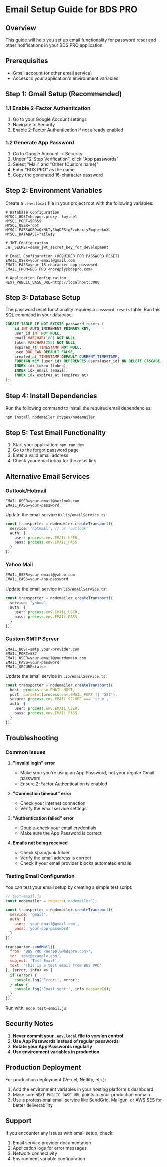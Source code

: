 # Email Setup Guide for BDS PRO

## Overview
This guide will help you set up email functionality for password reset and other notifications in your BDS PRO application.

## Prerequisites
- Gmail account (or other email service)
- Access to your application's environment variables

## Step 1: Gmail Setup (Recommended)

### 1.1 Enable 2-Factor Authentication
1. Go to your Google Account settings
2. Navigate to Security
3. Enable 2-Factor Authentication if not already enabled

### 1.2 Generate App Password
1. Go to Google Account → Security
2. Under "2-Step Verification", click "App passwords"
3. Select "Mail" and "Other (Custom name)"
4. Enter "BDS PRO" as the name
5. Copy the generated 16-character password

## Step 2: Environment Variables

Create a `.env.local` file in your project root with the following variables:

```env
# Database Configuration
MYSQL_HOST=hopper.proxy.rlwy.net
MYSQL_PORT=50359
MYSQL_USER=root
MYSQL_PASSWORD=QxNkIyShqDFSigZzxHaxiyZmqtzekoXL
MYSQL_DATABASE=railway

# JWT Configuration
JWT_SECRET=demo_jwt_secret_key_for_development

# Email Configuration (REQUIRED FOR PASSWORD RESET)
EMAIL_USER=your-email@gmail.com
EMAIL_PASS=your-16-character-app-password
EMAIL_FROM=BDS PRO <noreply@bdspro.com>

# Application Configuration
NEXT_PUBLIC_BASE_URL=http://localhost:3000
```

## Step 3: Database Setup

The password reset functionality requires a `password_resets` table. Run this SQL command in your database:

```sql
CREATE TABLE IF NOT EXISTS password_resets (
    id INT AUTO_INCREMENT PRIMARY KEY,
    user_id INT NOT NULL,
    email VARCHAR(100) NOT NULL,
    token VARCHAR(255) NOT NULL,
    expires_at TIMESTAMP NOT NULL,
    used BOOLEAN DEFAULT FALSE,
    created_at TIMESTAMP DEFAULT CURRENT_TIMESTAMP,
    FOREIGN KEY (user_id) REFERENCES users(user_id) ON DELETE CASCADE,
    INDEX idx_token (token),
    INDEX idx_email (email),
    INDEX idx_expires_at (expires_at)
);
```

## Step 4: Install Dependencies

Run the following command to install the required email dependencies:

```bash
npm install nodemailer @types/nodemailer
```

## Step 5: Test Email Functionality

1. Start your application: `npm run dev`
2. Go to the forgot password page
3. Enter a valid email address
4. Check your email inbox for the reset link

## Alternative Email Services

### Outlook/Hotmail
```env
EMAIL_USER=your-email@outlook.com
EMAIL_PASS=your-password
```

Update the email service in `lib/emailService.ts`:
```typescript
const transporter = nodemailer.createTransport({
  service: 'hotmail', // or 'outlook'
  auth: {
    user: process.env.EMAIL_USER,
    pass: process.env.EMAIL_PASS
  }
});
```

### Yahoo Mail
```env
EMAIL_USER=your-email@yahoo.com
EMAIL_PASS=your-app-password
```

Update the email service in `lib/emailService.ts`:
```typescript
const transporter = nodemailer.createTransport({
  service: 'yahoo',
  auth: {
    user: process.env.EMAIL_USER,
    pass: process.env.EMAIL_PASS
  }
});
```

### Custom SMTP Server
```env
EMAIL_HOST=smtp.your-provider.com
EMAIL_PORT=587
EMAIL_USER=your-email@yourdomain.com
EMAIL_PASS=your-password
EMAIL_SECURE=false
```

Update the email service in `lib/emailService.ts`:
```typescript
const transporter = nodemailer.createTransport({
  host: process.env.EMAIL_HOST,
  port: parseInt(process.env.EMAIL_PORT || '587'),
  secure: process.env.EMAIL_SECURE === 'true',
  auth: {
    user: process.env.EMAIL_USER,
    pass: process.env.EMAIL_PASS
  }
});
```

## Troubleshooting

### Common Issues

1. **"Invalid login" error**
   - Make sure you're using an App Password, not your regular Gmail password
   - Ensure 2-Factor Authentication is enabled

2. **"Connection timeout" error**
   - Check your internet connection
   - Verify the email service settings

3. **"Authentication failed" error**
   - Double-check your email credentials
   - Make sure the App Password is correct

4. **Emails not being received**
   - Check spam/junk folder
   - Verify the email address is correct
   - Check if your email provider blocks automated emails

### Testing Email Configuration

You can test your email setup by creating a simple test script:

```javascript
// test-email.js
const nodemailer = require('nodemailer');

const transporter = nodemailer.createTransport({
  service: 'gmail',
  auth: {
    user: 'your-email@gmail.com',
    pass: 'your-app-password'
  }
});

transporter.sendMail({
  from: 'BDS PRO <noreply@bdspro.com>',
  to: 'test@example.com',
  subject: 'Test Email',
  text: 'This is a test email from BDS PRO'
}, (error, info) => {
  if (error) {
    console.log('Error:', error);
  } else {
    console.log('Email sent:', info.messageId);
  }
});
```

Run with: `node test-email.js`

## Security Notes

1. **Never commit your `.env.local` file to version control**
2. **Use App Passwords instead of regular passwords**
3. **Rotate your App Passwords regularly**
4. **Use environment variables in production**

## Production Deployment

For production deployment (Vercel, Netlify, etc.):

1. Add the environment variables in your hosting platform's dashboard
2. Make sure `NEXT_PUBLIC_BASE_URL` points to your production domain
3. Use a professional email service like SendGrid, Mailgun, or AWS SES for better deliverability

## Support

If you encounter any issues with email setup, check:
1. Email service provider documentation
2. Application logs for error messages
3. Network connectivity
4. Environment variable configuration
